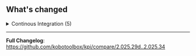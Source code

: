 <!-- version number should be already in the releases title, no need to repeat here. -->
## What's changed


<details><summary>Continous Integration (5)</summary>

- **releases**: run stabilize on release branching ([#6209](https://github.com/kobotoolbox/kpi/pull/6209))
- **releases**: generate changelog ([#6150](https://github.com/kobotoolbox/kpi/pull/6150))
- **releases**: output a forgotten variable ([#6212](https://github.com/kobotoolbox/kpi/pull/6212))
- **releases**: set git config for committing ([#6213](https://github.com/kobotoolbox/kpi/pull/6213))
- **releases**: set origin for pushing ([#6214](https://github.com/kobotoolbox/kpi/pull/6214))
</details>

****

**Full Changelog**: https://github.com/kobotoolbox/kpi/compare/2.025.29d..2.025.34
<!-- generated by git-cliff -->
